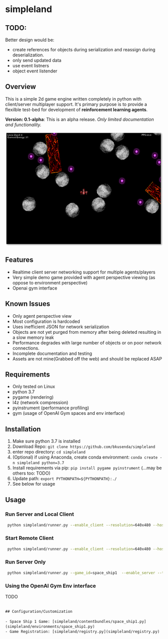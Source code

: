 # simpleland

## TODO:
Better design would be:
- create references for objects during serialization and reassign during deserialization.
- only send updated data
- use event listners
- object event listender

## Overview
This is a simple 2d game engine written completely in python with client/server multiplayer support. It's primary purpose is to provide a flexilble test-bed for development of **reinforcement learning agents**.

**Version: 0.1-alpha**: This is an alpha release.  *Only limited documentation and functionality.*

![Game Screenshot](https://raw.githubusercontent.com/bkusenda/simpleland/master/assets/game_screen1.png "Game screenshot")

## Features
- Realtime client server networking support for multiple agents/players
- Very simple demo game provided with agent perspective viewing (as oppose to environment perspective)
- Openai gym interface

## Known Issues
- Only agent perspective view
- Most configuration is hardcoded
- Uses inefficient JSON for network serialization
- Objects are not yet purged from memory after being deleted resulting in a slow memory leak
- Performance degrades with large number of objects or on poor network connections.
- Incomplete documentation and testing
- Assets are not mine(Grabbed off the web) and should be replaced ASAP

## Requirements
- Only tested on Linux
- python 3.7
- pygame (rendering)
- l4z (network compression)
- pyinstrument (performance profiling)
- gym (usage of OpenAI Gym spaces and env interface)

## Installation

1. Make sure python 3.7 is installed
1. Download Repo:  ```git clone https://github.com/bkusenda/simpleland```
1. enter repo directory: ```cd simpleland```
1. (Optional) if using Anaconda, create conda environment: ```conda create -n simpleland python=3.7```
1. Install requirements via pip: ```pip install pygame pyinstrument``` (...may be others too: TODO)
1. Update path: ```export PYTHONPATH=${PYTHONPATH}:./```
1. See below for usage


## Usage
### Run Server and Local Client

```bash
 python simpleland/runner.py --enable_client --resolution=640x480 --hostname=localhost --game_id=space_ship1  --fps=60 --enable_server --tick_rate=60
```

### Start Remote Client
```bash
 python simpleland/runner.py --enable_client --resolution=640x480 --hostname=SERVER_HOSTNAME --game_id=space_ship1  --fps=60 --remote_client
```

### Run Server Only
```bash
 python simpleland/runner.py --game_id=space_ship1  --enable_server --tick_rate=60 --port=10001
```

### Using the OpenAI Gym Env interface

TODO
```

## Configuration/Customization

- Space Ship 1 Game: [simpleland/contentbundles/space_ship1.py](simpleland/environments/space_ship1.py)
- Game Registration: [simpleland/registry.py](simpleland/registry.py)
